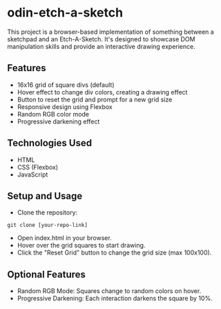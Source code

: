 # odin-etch-a-sketch

This project is a browser-based implementation of something between a sketchpad and an Etch-A-Sketch. It's designed to showcase DOM manipulation skills and provide an interactive drawing experience.

## Features

- 16x16 grid of square divs (default)
- Hover effect to change div colors, creating a drawing effect
- Button to reset the grid and prompt for a new grid size
- Responsive design using Flexbox
- Random RGB color mode
- Progressive darkening effect

## Technologies Used

- HTML
- CSS (Flexbox)
- JavaScript

## Setup and Usage

- Clone the repository:
  
`git clone [your-repo-link]`

- Open index.html in your browser.
- Hover over the grid squares to start drawing.
- Click the "Reset Grid" button to change the grid size (max 100x100).

## Optional Features

- Random RGB Mode: Squares change to random colors on hover.
- Progressive Darkening: Each interaction darkens the square by 10%.
